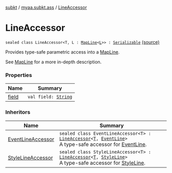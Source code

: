 [subkt](../../index.md) / [myaa.subkt.ass](../index.md) / [LineAccessor](./index.md)

# LineAccessor

`sealed class LineAccessor<T, L : `[`MapLine`](../-map-line/index.md)`<`[`L`](index.md#L)`>> : `[`Serializable`](https://docs.oracle.com/javase/9/docs/api/java/io/Serializable.html) [(source)](https://github.com/Myaamori/SubKt/blob/0.1.13/src/main/kotlin/myaa/subkt/ass/parser.kt#L268)

Provides type-safe parametric access into a [MapLine](../-map-line/index.md).

See [MapLine](../-map-line/index.md) for a more in-depth description.

### Properties

| Name | Summary |
|---|---|
| [field](field.md) | `val field: `[`String`](https://kotlinlang.org/api/latest/jvm/stdlib/kotlin/-string/index.html) |

### Inheritors

| Name | Summary |
|---|---|
| [EventLineAccessor](../-event-line-accessor/index.md) | `sealed class EventLineAccessor<T> : `[`LineAccessor`](./index.md)`<`[`T`](../-event-line-accessor/index.md#T)`, `[`EventLine`](../-event-line/index.md)`>`<br>A type-safe accessor for [EventLine](../-event-line/index.md). |
| [StyleLineAccessor](../-style-line-accessor/index.md) | `sealed class StyleLineAccessor<T> : `[`LineAccessor`](./index.md)`<`[`T`](../-style-line-accessor/index.md#T)`, `[`StyleLine`](../-style-line/index.md)`>`<br>A type-safe accessor for [StyleLine](../-style-line/index.md). |
